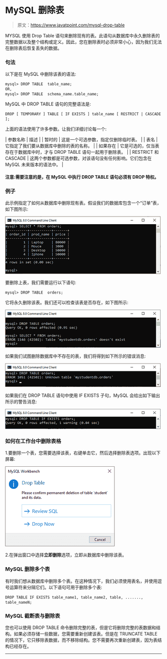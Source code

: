 # MySQL 删除表

> 原文：<https://www.javatpoint.com/mysql-drop-table>

MYSQL 使用 Drop Table 语句来删除现有的表。此语句从数据库中永久删除表的完整数据以及整个结构或定义。因此，您在删除表时必须非常小心，因为我们无法在删除表后恢复丢失的数据。

### 句法

以下是在 MySQL 中删除该表的语法:

```
mysql> DROP TABLE  table_name;
OR,
mysql> DROP TABLE  schema_name.table_name;

```

MySQL 中 DROP TABLE 语句的完整语法是:

```
DROP [ TEMPORARY ] TABLE [ IF EXISTS ] table_name [ RESTRICT | CASCADE ];

```

上面的语法使用了许多参数。让我们详细讨论每一个:

| 参数名称 | 描述 |
| 暂时的 | 这是一个可选参数，指定仅删除临时表。 |
| 表名 | 它指定了我们要从数据库中删除的表的名称。 |
| 如果存在 | 它是可选的，仅当表存在于数据库中时，才与 DROP TABLE 语句一起用于删除表。 |
| RESTRICT 和 CASCADE | 这两个参数都是可选参数，对该语句没有任何影响。它们包含在 MySQL 未来版本的语法中。 |

#### 注意:需要注意的是，在 MySQL 中执行 DROP TABLE 语句必须有 DROP 特权。

### 例子

此示例指定了如何从数据库中删除现有表。假设我们的数据库包含一个“订单”表，如下图所示:

![MySQL DROP Table](img/9f59d4195804e9db44c546e6813660ec.png)

要删除上表，我们需要运行以下语句:

```
mysql> DROP TABLE  orders;  

```

它将永久删除该表。我们还可以检查该表是否存在，如下图所示:

![MySQL DROP Table](img/ecd4f3e1b5ecf1f48b70c59ab4e8a425.png)

如果我们试图删除数据库中不存在的表，我们将得到如下所示的错误消息:

![MySQL DROP Table](img/b917f297c6531f78fecc067b5b081458.png)

如果我们在 DROP TABLE 语句中使用 IF EXISTS 子句，MySQL 会给出如下输出所示的警告消息:

![MySQL DROP Table](img/2a7b32a48902dca2b32e7e772ae36982.png)

### 如何在工作台中删除表格

1.要删除一个表，您需要选择该表，右键单击它，然后选择删除表选项。出现以下屏幕:

![MySQL DROP Table](img/3cd79af3c8a5d248189d9baaa49e5b98.png)

2.在弹出窗口中选择**立即删除**选项，立即从数据库中删除该表。

### MySQL 删除多个表

有时我们想从数据库中删除多个表。在这种情况下，我们必须使用表名，并使用逗号运算符来分隔它们。以下语句可用于删除多个表:

```
DROP TABLE IF EXISTS table_name1, table_name2, table, ......., table_nameN;

```

### MySQL 截断表与删除表

您也可以使用 DROP TABLE 命令删除完整的表，但是它将删除完整的表数据和结构。如果必须存储一些数据，您需要重新创建该表。但是在 TRUNCATE TABLE 的情况下，它只移除表数据，而不移除结构。您不需要再次重新创建表，因为表结构已经存在。

* * *